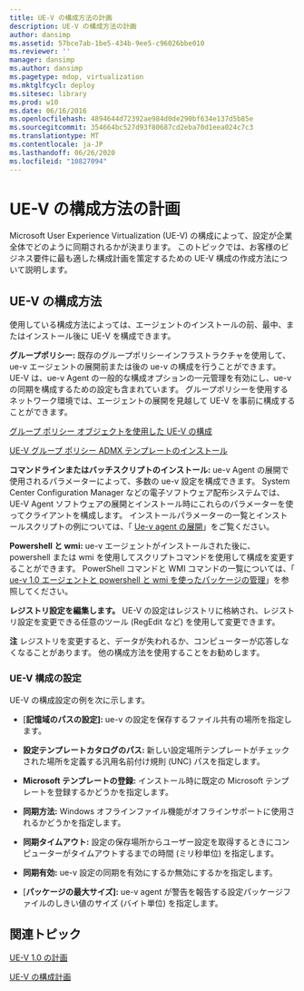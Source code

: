 ```yaml
---
title: UE-V の構成方法の計画
description: UE-V の構成方法の計画
author: dansimp
ms.assetid: 57bce7ab-1be5-434b-9ee5-c96026bbe010
ms.reviewer: ''
manager: dansimp
ms.author: dansimp
ms.pagetype: mdop, virtualization
ms.mktglfcycl: deploy
ms.sitesec: library
ms.prod: w10
ms.date: 06/16/2016
ms.openlocfilehash: 4894644d72392ae984d0de290bf634e137d5b85e
ms.sourcegitcommit: 354664bc527d93f80687cd2eba70d1eea024c7c3
ms.translationtype: MT
ms.contentlocale: ja-JP
ms.lasthandoff: 06/26/2020
ms.locfileid: "10827094"
---
```

# UE-V の構成方法の計画


Microsoft User Experience Virtualization (UE-V) の構成によって、設定が企業全体でどのように同期されるかが決まります。 このトピックでは、お客様のビジネス要件に最も適した構成計画を策定するための UE-V 構成の作成方法について説明します。

## UE-V の構成方法


使用している構成方法によっては、エージェントのインストールの前、最中、またはインストール後に UE-V を構成できます。

**グループポリシー:** 既存のグループポリシーインフラストラクチャを使用して、ue-v エージェントの展開前または後の ue-v の構成を行うことができます。 UE-V は、ue-v Agent の一般的な構成オプションの一元管理を有効にし、ue-v の同期を構成するための設定も含まれています。 グループポリシーを使用するネットワーク環境では、エージェントの展開を見越して UE-V を事前に構成することができます。

[グループ ポリシー オブジェクトを使用した UE-V の構成](configuring-ue-v-with-group-policy-objects.md)

[UE-V グループ ポリシー ADMX テンプレートのインストール](installing-the-ue-v-group-policy-admx-templates.md)

**コマンドラインまたはバッチスクリプトのインストール:** ue-v Agent の展開で使用されるパラメーターによって、多数の ue-v 設定を構成できます。 System Center Configuration Manager などの電子ソフトウェア配布システムでは、UE-V Agent ソフトウェアの展開とインストール時にこれらのパラメーターを使ってクライアントを構成します。 インストールパラメーターの一覧とインストールスクリプトの例については、「 [Ue-v agent の展開](deploying-the-ue-v-agent.md)」をご覧ください。

**Powershell と wmi:** ue-v エージェントがインストールされた後に、powershell または wmi を使用してスクリプトコマンドを使用して構成を変更することができます。 PowerShell コマンドと WMI コマンドの一覧については、「 [ue-v 1.0 エージェントと powershell と wmi を使ったパッケージの管理](managing-the-ue-v-10-agent-and-packages-with-powershell-and-wmi.md)」を参照してください。

**レジストリ設定を編集します。** UE-V の設定はレジストリに格納され、レジストリ設定を変更できる任意のツール (RegEdit など) を使用して変更できます。

**注** レジストリを変更すると、データが失われるか、コンピューターが応答しなくなることがあります。 他の構成方法を使用することをお勧めします。

 

### UE-V 構成の設定

UE-V の構成設定の例を次に示します。

-   [**記憶域のパスの設定]:** ue-v の設定を保存するファイル共有の場所を指定します。

-   **設定テンプレートカタログのパス:** 新しい設定場所テンプレートがチェックされた場所を定義する汎用名前付け規則 (UNC) パスを指定します。

-   **Microsoft テンプレートの登録:** インストール時に既定の Microsoft テンプレートを登録するかどうかを指定します。

-   **同期方法:** Windows オフラインファイル機能がオフラインサポートに使用されるかどうかを指定します。

-   **同期タイムアウト:** 設定の保存場所からユーザー設定を取得するときにコンピューターがタイムアウトするまでの時間 (ミリ秒単位) を指定します。

-   **同期有効:** ue-v 設定の同期を有効にするか無効にするかを指定します。

-   [**パッケージの最大サイズ]:** ue-v agent が警告を報告する設定パッケージファイルのしきい値のサイズ (バイト単位) を指定します。

## 関連トピック


[UE-V 1.0 の計画](planning-for-ue-v-10.md)

[UE-V の構成計画](planning-for-ue-v-configuration.md)

 

 





